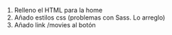 1. Relleno el HTML para la home
2. Añado estilos css (problemas con Sass. Lo arreglo)
3. Añado link /movies al botón
